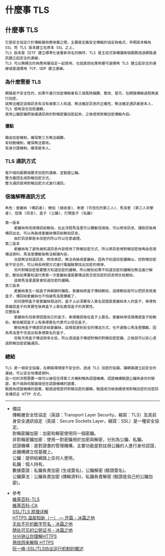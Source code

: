 # 什麼事 TLS

## 什麼事 TLS
    它是安全協定介於傳輸層與應用層之間，主要是定義安全傳輸的協定與格式，早期版本稱為 SSL 而 TLS 版本建立在原本 SSL 之上，
    TLS 版本是 IETF 建立標準化後重新命名的稱呼，TLS 是主從式架構讓兩個服務透過網路通訊建立起安全的連線，
    TLS 可以無耦合的與應用層協定一起使用，也就是說在應用層可選擇用 TLS 建立起安全的連線或是選擇用 TCP、UDP 建立連線。

### 為什麼需要 TLS
    網路是不安全性的，如果不進行加密傳輸會有三個風險竊聽、篡改、冒充，在網路傳輸過程無進行加密，
    就無法確定這個訊息有沒有被第三人知道、無法確定訊息的正確性，無法確定通訊者是本人，TLS 使用混合加密邏輯，
    使用公鑰密鑰把後續通訊用的對稱密鑰加密起來，之後使用對稱加密傳輸內容。

#### 優點
    藉由加密機制，確保第三方無法竊聽。
    有校驗機制，確保無法篡改。
    有身分證機制，確保是本人。

### TLS 通訊方式
    客戶端向服務端要求加密的連線，並驗證公鑰。
    雙方確認生成對稱加密方式。
    雙方通訊使用對稱加密方式進行通訊。

### 信鴿解釋通訊方式
    角色：愛麗絲 (傳訊者)、鮑伯 (接收者)、泰德 (可信任的第三人)、馬洛里 (第三人攻擊者)、信鴿 (訊息)、盒子 (公鑰)、打開盒子 (私鑰)

    第一版本
        愛麗絲用信鴿傳訊給鮑伯，在此流程馬洛里可以攔截信鴿後，可以修改訊息、讀取訊後再傳訊出去、可以為裝成愛麗絲傳訊給鮑伯訊息，
        由於訊息都是未加密的所以可以任意處理。
    第二版本
        愛麗絲為了避免被知道訊息內容使用了對稱加密方式，所以將訊息用對稱加密後再由信鴿傳送資料，馬洛里攔截後無法解讀內容，
        也就無法知道訊息、修改資訊、無法為裝成愛麗絲，因為不知道加密邏輯ㄓ，但對稱加密是不安全的，可以用長時間方式進行電腦驗算找出加密的規律，
        另外對稱加密是要雙方知道加密的邏輯，所以鮑伯如果不知道加密的邏輯也無法進行解密，鮑伯如果要知道代表第一次愛麗絲還是要傳送我怎麼加密的訊息明文給鮑伯，
        這樣馬洛里還是會知道加密的邏輯。
    第三版本
        愛麗絲產生一組盒子與解鎖的鑰匙，愛麗絲將盒子傳給鮑伯，這樣鮑伯就可以把訊息放進盒子，傳回給愛麗絲也不怕被馬洛里攔截了，
        如何證明盒子是愛麗絲發送的，盒子上必須要有人簽名認證是愛麗絲本人的盒子，泰德負責確認盒子的真實性後再盒子上簽名擔保盒子的真實性。
    完整版本
        愛麗絲先找泰德認證自己的盒子，泰德確認後在盒子上簽名，愛麗絲用信鴿傳遞盒子給鮑伯，鮑伯確認盒子上有泰德簽名代表可以信任盒子，
        鮑伯用盒子傳遞訊息給愛麗絲，這樣就達到安全的傳送方式，也不避擔心馬洛里攔截，因為馬洛里不仿造出有泰德簽名的盒子，
        但每次用盒子傳送效率太低，所以透過盒子傳遞對稱的對稱加密密鑰，之後就可以安心透過對稱加密密鑰通訊。

### 總結
    TLS 是一個安全協議，在網路環境是不安全的，透過 TLS 加密的協議，讓網路建立起安全的連結，可以安全地傳遞資料，
    這一切的流程需要一個可以被信任得第三方機制稱為認證機構，認證機構驗證公鑰與身份的驗證，客戶端與伺服器端信任認證機構的證書，
    驗證為認證機構的證書，驗證過程提供對稱加密的邏輯，驗證成功後後續使用對稱加密的加密訊息傳訊走 HTTP 方式。

---
- 備註
    <br/>
    傳輸層安全性協定（英語：Transport Layer Security，縮寫：TLS）及其前身安全通訊協定（英語：Secure Sockets Layer，縮寫：SSL）是一種安全協定。
    <br/>
    對稱密鑰加密：加密和解密使用同一個密鑰。
    <br/>
    非對稱密鑰加密：使用一對密鑰用於加密與解密，分別為公鑰、私鑰。
    <br/>
    認證機構：是對證書的管理機構，主要功能是對註冊公鑰的人進行身份認證，此機構建立信基礎上。
    <br/>
    公鑰：提供給網路上任何人使用。
    <br/>
    私鑰：個人持有。
    <br/>
    數據簽證：私鑰負責加密 (生成簽名)，公鑰解密 (驗證簽名)。
    <br/>
    公鑰算法：公鑰負責加密 (傳輸資料)，私鑰負責解密 (驗證是自己的公鑰加密)。

- 參考
    <br/>
    [維基百科-TLS](https://zh.wikipedia.org/wiki/%E5%82%B3%E8%BC%B8%E5%B1%A4%E5%AE%89%E5%85%A8%E6%80%A7%E5%8D%94%E5%AE%9A)
    <br/>
    [維基百科-CA](https://zh.wikipedia.org/wiki/%E8%AF%81%E4%B9%A6%E9%A2%81%E5%8F%91%E6%9C%BA%E6%9E%84)
    <br/>
    [SSL/TLS 原理详解](https://cloud.tencent.com/developer/article/1114555)
    <br/>
    [HTTPS 温故知新（一） — 开篇 - 冰霜之地](https://halfrost.com/https-begin/)
    <br/>
    [无处不在的数字签名 - 冰霜之地](https://halfrost.com/digital_signature/)
    <br/>
    [随处可见的公钥证书 - 冰霜之地](https://halfrost.com/digital_certificate/)
    <br/>
    [分分钟让你理解HTTPS](https://juejin.im/post/6844903599303032845)
    <br/>
    [用信鸽来解释 HTTPS](https://mp.weixin.qq.com/s?__biz=MzI4Njc5NjM1NQ==&mid=2247485207&idx=1&sn=64827cd627ad08798d21076cef1b7cfa&chksm=ebd6383bdca1b12de54dc4e157543b2ff63fc8c876a73f830d3855760b90ae109b239ade633f&mpshare=1&scene=24&srcid=0416kj0u5u9OKS1MIT61ETQM#rd)
    <br/>
    [阮一峰-SSL/TLS协议运行机制的概述](https://ruanyifeng.com/blog/2014/02/ssl_tls.html)
    